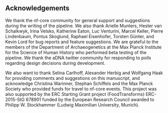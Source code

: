 ## Acknowledgements

We thank the nf-core community for general support and suggestions during the
writing of the pipeline. We also thank Arielle Munters, Hester van Schalkwyk,
Irina Velsko, Katherine Eaton, Luc Venturini, Marcel Keller, Pierre Lindenbaum,
Pontus Skoglund, Raphael Eisenhofer, Torsten Günter, and Kevin Lord for bug
reports and feature suggestions. We are grateful to the members of the
Department of Archaeogenetics at the Max Planck Institute for the Science of
Human History who performed beta testing of the pipeline. We thank the aDNA
twitter community for responding to polls regarding design decisions during
development.

We also want to thank Selina Carlhoff, Alexander Herbig and Wolfgang Haak for
providing comments and suggestions on this manuscript, and acknowledge
Christina Warinner, Stephan Schiffels and the Max Planck Society who provided 
funds for travel to nf-core events. This project was also supported by the 
ERC Starting Grant project (FoodTransforms) ERC-2015-StG 678901 funded by 
the European Research Council awarded to Philipp W. Stockhammer 
(Ludwig Maximilian University, Munich). 
